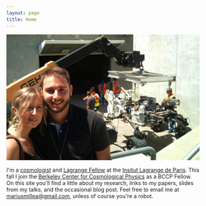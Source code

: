 ```yaml
---
layout: page
title: Home
---
```


![Picture of me](/public/me.jpg) 

I'm a [cosmologist](http://en.wikipedia.org/wiki/Cosmetology) and [Lagrange Fellow](http://ilp.upmc.fr/fellowships/postdoc-fellowships.php) at the [Insitut Lagrange de Paris](http://ilp.upmc.fr/index.php). This fall I join the [Berkeley Center for Cosmological Physics](http://bccp.berkeley.edu/) as a BCCP Fellow. On this site you'll find a little about my research, links to my papers, slides from my talks, and the occasional blog post. Feel free to email me at <a
  target="_blank"
  id="contact"
  href="https://www.google.com/recaptcha/mailhide/d?k=01RgRLgvxEUrUhAUtFCSPNRA==&amp;c=0nIRqiLvmUU-5ifT56SvMSY2hB9qsGA9T0u6dIWkHPI=">
    marius<span style="display:none">obfuscation</span>millea@gm<span style="display:none">obfuscation</span>ail.com</a>, unless of course you're a robot. 



<!-- See: https://gist.github.com/joshdick/961154 -->

<script type="text/javascript" src="https://ajax.googleapis.com/ajax/libs/jquery/1.6/jquery.min.js"></script>
<script type="text/javascript">
  $(document).ready(function(){

    //First, remove the invisible <span>s from the link - now the plain-text e-mail address is in the DOM
    $("#contact span").remove();

    //Next, set the link's href attribute to be 'mailto:' plus the link text (the plain-text e-mail address from the previous step.)
    //BAM--instant simple mailto: link, except spam bots can't harvest it.
    $("#contact").attr("href", "mailto:" + $.trim($("#contact").text()));

  });
</script>
